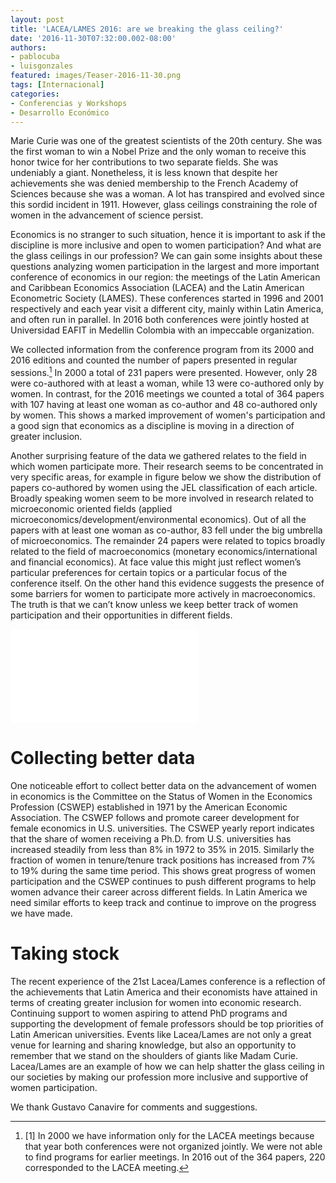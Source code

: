```yaml
---
layout: post
title: 'LACEA/LAMES 2016: are we breaking the glass ceiling?'
date: '2016-11-30T07:32:00.002-08:00'
authors:
- pablocuba
- luisgonzales
featured: images/Teaser-2016-11-30.png
tags: [Internacional]
categories:
- Conferencias y Workshops
- Desarrollo Económico
---
```

Marie Curie was one of the greatest scientists of the 20th century. She was the first woman to win a Nobel Prize and the only woman to receive this honor twice for her contributions to two separate fields. She was undeniably a giant. Nonetheless, it is less known that despite her achievements she was denied membership to the French Academy of Sciences because she was a woman. A lot has transpired and evolved since this sordid incident in 1911. However, glass ceilings constraining the role of women in the advancement of science persist.

Economics is no stranger to such situation, hence it is important to ask if the discipline is more inclusive and open to women participation? And what are the glass ceilings in our profession? We can gain some insights about these questions analyzing women participation in the largest and more important conference of economics in our region: the meetings of the Latin American and Caribbean Economics Association (LACEA) and the Latin American Econometric Society (LAMES). These conferences started in 1996 and 2001 respectively and each year visit a different city, mainly within Latin America, and often run in parallel. In 2016 both conferences were jointly hosted at Universidad EAFIT in Medellin Colombia with an impeccable organization.

We collected information from the conference program from its 2000 and 2016 editions and counted the number of papers presented in regular sessions.[^1] In 2000 a total of 231 papers were presented. However, only 28 were co-authored with at least a woman, while 13 were co-authored only by women. In contrast, for the 2016 meetings we counted a total of 364 papers with 107 having at least one woman as co-author and 48 co-authored only by women. This shows a marked improvement of women's participation and a good sign that economics as a discipline is moving in a direction of greater inclusion.

Another surprising feature of the data we gathered relates to the field in which women participate more. Their research seems to be concentrated in very specific areas, for example in figure below we show the distribution of papers co-authored by women using the JEL classification of each article. Broadly speaking women seem to be more involved in research related to microeconomic oriented fields (applied microeconomics/development/environmental economics). Out of all the papers with at least one woman as co-author, 83 fell under the big umbrella of microeconomics. The remainder 24 papers were related to topics broadly related to the field of macroeconomics (monetary economics/international and financial economics). At face value this might just reflect women’s particular preferences for certain topics or a particular focus of the conference itself. On the other hand this evidence suggests the presence of some barriers for women to participate more actively in macroeconomics. The truth is that we can’t know unless we keep better track of women participation and their opportunities in different fields.

<div class="frame-container">
<iframe frameborder="0" scrolling="no" src="//plot.ly/~faro/115.embed"></iframe>
</div>

# Collecting better data

One noticeable effort to collect better data on the advancement of women in economics is the Committee on the Status of Women in the Economics Profession (CSWEP) established in 1971 by the American Economic Association. The CSWEP follows and promote career development for female economics in U.S. universities. The CSWEP yearly report indicates that the share of women receiving a Ph.D. from U.S. universities has increased steadily from less than 8% in 1972 to 35% in 2015. Similarly the fraction of women in tenure/tenure track positions has increased from 7% to 19% during the same time period. This shows great progress of women participation and the CSWEP continues to push different programs to help women advance their career across different fields. In Latin America we need similar efforts to keep track and continue to improve on the progress we have made.

# Taking stock

The recent experience of the 21st Lacea/Lames conference is a reflection of the achievements that Latin America and their economists have attained in terms of creating greater inclusion for women into economic research. Continuing support to women aspiring to attend PhD programs and supporting the development of female professors should be top priorities of Latin American universities. Events like Lacea/Lames are not only a great venue for learning and sharing knowledge, but also an opportunity to remember that we stand on the shoulders of giants like Madam Curie. Lacea/Lames are an example of how we can help shatter the glass ceiling in our societies by making our profession more inclusive and supportive of women participation.

We thank Gustavo Canavire for comments and suggestions.

[^1]: [1] In 2000 we have information only for the LACEA meetings because that year both conferences were not organized jointly. We were not able to find programs for earlier meetings. In 2016 out of the 364 papers, 220 corresponded to the LACEA meeting.

